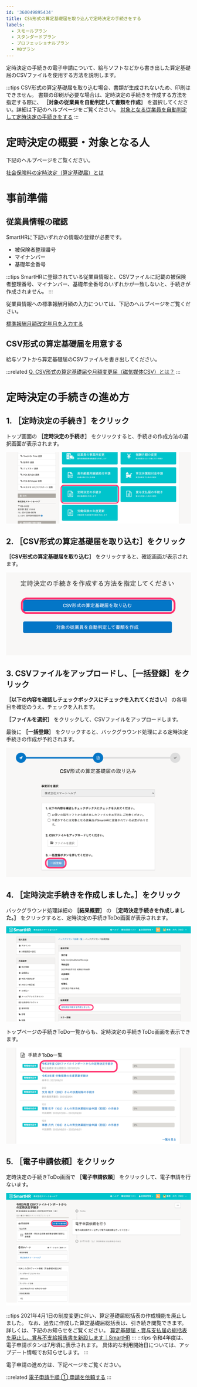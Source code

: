 ```yaml
---
id: '360049895434'
title: CSV形式の算定基礎届を取り込んで定時決定の手続きをする
labels:
  - スモールプラン
  - スタンダードプラン
  - プロフェッショナルプラン
  - ¥0プラン
---
```

定時決定の手続きの電子申請について、給与ソフトなどから書き出した算定基礎届のCSVファイルを使用する方法を説明します。

:::tips
CSV形式の算定基礎届を取り込む場合、書類が生成されないため、印刷はできません。
書類の印刷が必要な場合は、定時決定の手続きを作成する方法を指定する際に、 **［対象の従業員を自動判定して書類を作成］** を選択してください。詳細は下記のヘルプページをご覧ください。
[対象となる従業員を自動判定して定時決定の手続きをする](https://knowledge.smarthr.jp/hc/ja/articles/360026265793)
:::

# 定時決定の概要・対象となる人

下記のヘルプページをご覧ください。

[社会保険料の定時決定（算定基礎届）とは](https://knowledge.smarthr.jp/hc/ja/articles/360026265013)

# 事前準備

## 従業員情報の確認

SmartHRに下記いずれかの情報の登録が必要です。

- 被保険者整理番号
- マイナンバー
- 基礎年金番号

:::tips
SmartHRに登録されている従業員情報と、CSVファイルに記載の被保険者整理番号、マイナンバー、基礎年金番号のいずれかが一致しないと、手続きが作成されません。
:::

従業員情報への標準報酬月額の入力については、下記のヘルプページをご覧ください。

[標準報酬月額改定年月を入力する](https://knowledge.smarthr.jp/hc/ja/articles/360026264393)

## CSV形式の算定基礎届を用意する

給与ソフトから算定基礎届のCSVファイルを書き出してください。

:::related
[Q. CSV形式の算定基礎届や月額変更届（磁気媒体CSV）とは？](https://knowledge.smarthr.jp/hc/ja/articles/900005692823)
:::

# 定時決定の手続きの進め方

## 1\. ［定時決定の手続き］をクリック

トップ画面の **［定時決定の手続き］** をクリックすると、手続きの作成方法の選択画面が表示されます。

![](./teiji_01.png)

## 2\. ［CSV形式の算定基礎届を取り込む］をクリック

 **［CSV形式の算定基礎届を取り込む］** をクリックすると、確認画面が表示されます。

![](./teiji_02.png)

## 3\. CSVファイルをアップロードし、［一括登録］をクリック

 **［以下の内容を確認しチェックボックスにチェックを入れてください］** の各項目を確認のうえ、チェックを入れます。

 **［ファイルを選択］** をクリックして、CSVファイルをアップロードします。

最後に **［一括登録］** をクリックすると、バックグラウンド処理による定時決定手続きの作成が予約されます。

![](./teiji_03.png)

## 4\. ［定時決定手続きを作成しました。］をクリック

バックグラウンド処理詳細の **［結果概要］** の **［定時決定手続きを作成しました。］** をクリックすると、定時決定の手続きToDo画面が表示されます。

![](./teiji_04.png)

トップページの手続きToDo一覧からも、定時決定の手続きToDo画面を表示できます。

![](./__________2022-02-15_15_21_18.png)

## 5\. ［電子申請依頼］をクリック

定時決定の手続きToDo画面で **［電子申請依頼］** をクリックして、電子申請を行ないます。

![](./teiji_06.png)

:::tips
2021年4月1日の制度変更に伴い、算定基礎届総括表の作成機能を廃止しました。
なお、過去に作成した算定基礎届総括表は、引き続き閲覧できます。
詳しくは、下記のお知らせをご覧ください。
[算定基礎届・賞与支払届の総括表を廃止し、賞与不支給報告書を新設します｜SmartHR](https://smarthr.jp/update/23748)
:::
:::tips
令和4年度は、電子申請ボタンは7月頃に表示されます。
具体的な利用開始日については、アップデート情報でお知らせします。
:::

電子申請の進め方は、下記ページをご覧ください。

:::related
[電子申請手順 ① 申請を依頼する](https://knowledge.smarthr.jp/hc/ja/articles/360026266073)
:::
